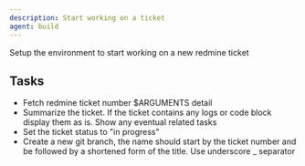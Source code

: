```yaml
---
description: Start working on a ticket
agent: build
---
```


Setup the environment to start working on a new redmine ticket

## Tasks

* Fetch redmine ticket number $ARGUMENTS detail
* Summarize the ticket. If the ticket contains any logs or code block display them as is. Show any eventual related tasks
* Set the ticket status to "in progress"
* Create a new git branch, the name should start by the ticket number and be followed by a shortened form of the title. Use underscore _ separator

